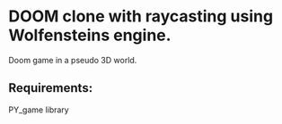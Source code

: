 # DOOM clone with raycasting using Wolfensteins engine.

Doom game in a pseudo 3D world.

## Requirements:
PY_game library
